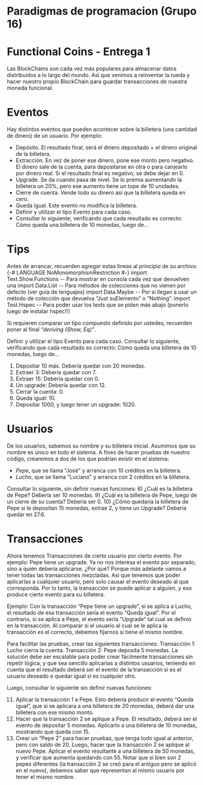 # Paradigmas de programacion (Grupo 16)
# Functional Coins - Entrega 1
Las BlockChains son cada vez más populares para almacenar datos distribuidos a lo largo del mundo. Así que venimos a reinventar la rueda y hacer nuestro propio BlockChain para guardar transacciones de nuestra moneda funcional.

# Eventos
Hay distintos eventos que pueden acontecer sobre la billetera (una cantidad de dinero) de un usuario. Por ejemplo:
* Depósito. El resultado final, será el dinero depositado + el dinero original de la billetera.
* Extracción. En vez de poner ese dinero, pone ese monto pero negativo. El dinero sale de la cuenta, para depositarse en otra o para canjearlo por dinero real. Si el resultado final es negativo, se debe dejar en 0.
* Upgrade. Se da cuando pasa de nivel. Se lo premia aumentando la billetera un 20%, pero ese aumento tiene un tope de 10 unidades.
* Cierre de cuenta. Vende todo su dinero así que la billetera queda en cero.
* Queda igual. Este evento no modifica la billetera.
* Definir y utilizar el tipo Evento para cada caso.
* Consultar lo siguiente, verificando que cada resultado es correcto: Cómo queda una billetera de 10 monedas, luego de…

# Tips
Antes de arrancar, recuerden agregar estas líneas al principio de su archivo:
    {-# LANGUAGE NoMonomorphismRestriction #-}
    import Text.Show.Functions -- Para mostrar <Function> en consola cada vez que devuelven una
    import Data.List -- Para métodos de colecciones que no vienen por defecto (ver guía de lenguajes)
    import Data.Maybe -- Por si llegan a usar un método de colección que devuelva “Just suElemento” o “Nothing”.
    import Test.Hspec -- Para poder usar los tests que se piden más abajo (ponerlo luego de instalar hspec!!)

Si requieren comparar un tipo compuesto definido por ustedes, recuerden poner al final *“deriving (Show, Eq)”*.

Definir y utilizar el tipo Evento para cada caso. Consultar lo siguiente, verificando que cada resultado es correcto: Cómo queda una billetera de 10 monedas, luego de…
1) Depositar 10 más. Debería quedar con 20 monedas.
2) Extraer 3: Debería quedar con 7.
3) Extraer 15: Debería quedar con 0.
4) Un upgrade: Debería quedar con 12.
5) Cerrar la cuenta: 0.
6) Queda igual: 10.
7) Depositar 1000, y luego tener un upgrade: 1020.

# Usuarios
De los usuarios, sabemos su nombre y su billetera inicial. Asumimos que su nombre es único en todo el sistema.
A fines de hacer pruebas de nuestro código, crearemos a dos de los que podrían existir en el sistema:
* *Pepe*, que se llama "José" y arranca con 10 créditos en la billetera.
* *Lucho*, que se llama "Luciano" y arranca con 2 créditos en la billetera.

Consultar lo siguiente, sin definir nuevas funciones:
8) ¿Cuál es la billetera de Pepe? Debería ser 10 monedas.
9) ¿Cuál es la billetera de Pepe, luego de un cierre de su cuenta? Debería ser 0.
10) ¿Cómo quedaría la billetera de Pepe si le depositan 15 monedas, extrae 2, y tiene un Upgrade? Debería quedar en 27.6.

# Transacciones
Ahora tenemos Transacciones de cierto usuario por cierto evento. Por ejemplo: Pepe tiene un upgrade.
Ya no nos interesa el evento por separado, sino a quién debería aplicarse. ¿Por qué? Porque más adelante vamos a tener todas las transacciones mezcladas. Así que tenemos que poder aplicarlas a cualquier usuario, pero solo causar el evento deseado al que corresponda.
Por lo tanto, la transacción se puede aplicar a alguien, y eso produce cierto evento para su billetera.

Ejemplo: Con la transacción “Pepe tiene un upgrade”, si se aplica a Lucho, el resultado de esa transacción sería el evento “Queda igual”. Por el contrario, si se aplica a Pepe, el evento sería “Upgrade” tal cual se definió en la transacción.
Al comparar si el usuario al cual se le aplica la transacción es el correcto, debemos fijarnos si tiene el mismo nombre.

Para facilitar las pruebas, crear las siguientes transacciones:
Transacción 1: Lucho cierra la cuenta.
Transacción 2: Pepe deposita 5 monedas.
La solución debe ser escalable para poder crear fácilmente transacciones sin repetir lógica, y que sea sencillo aplicarlas a distintos usuarios, teniendo en cuenta que el resultado deberá ser el evento de la transacción si es el usuario deseado o quedar igual si es cualquier otro.

Luego, consultar lo siguiente sin definir nuevas funciones:

11) Aplicar la transacción 1 a Pepe. Esto debería producir el evento “Queda igual”, que si se aplicara a una billetera de 20 monedas, deberá dar una billetera con ese mismo monto.
12) Hacer que la transacción 2 se aplique a Pepe. El resultado, deberá ser el evento de depositar 5 monedas. Aplicarlo a una billetera de 10 monedas, mostrando que queda con 15.
13) Crear un “Pepe 2” para hacer pruebas, que tenga todo igual al anterior, pero con saldo de 20.
Luego, hacer que la transacción 2 se aplique al nuevo Pepe. Aplicar el evento resultante a una billetera de 50 monedas, y verificar que aumenta quedando con 55.
Notar que si bien son 2 pepes diferentes (la transacción 2 se creó para el antiguo pero se aplicó en el nuevo), debemos saber que representan al mismo usuario por tener el mismo nombre.


